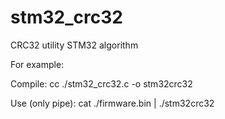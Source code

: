 # stm32_crc32
CRC32 utility STM32 algorithm

For example:

Compile: 
cc ./stm32_crc32.c -o stm32crc32

Use (only pipe): 
cat ./firmware.bin | ./stm32crc32


